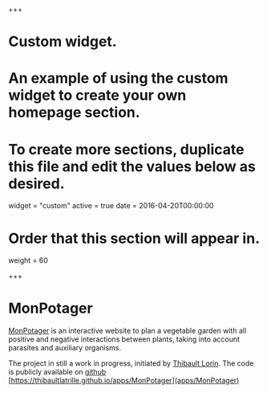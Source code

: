+++
# Custom widget.
# An example of using the custom widget to create your own homepage section.
# To create more sections, duplicate this file and edit the values below as desired.
widget = "custom"
active = true
date = 2016-04-20T00:00:00

# Order that this section will appear in.
weight = 60

+++
# **MonPotager**
[MonPotager](apps/MonPotager) is an interactive website to plan a vegetable garden with all positive and negative interactions between plants, taking into account parasites and auxiliary organisms.

The project in still a work in progress, initiated by [Thibault Lorin](https://github.com/tlorin).
The code is publicly available on [github](https://github.com/ThibaultLatrille/MonPotager)<br>
[https://thibaultlatrille.github.io/apps/MonPotager](apps/MonPotager)
